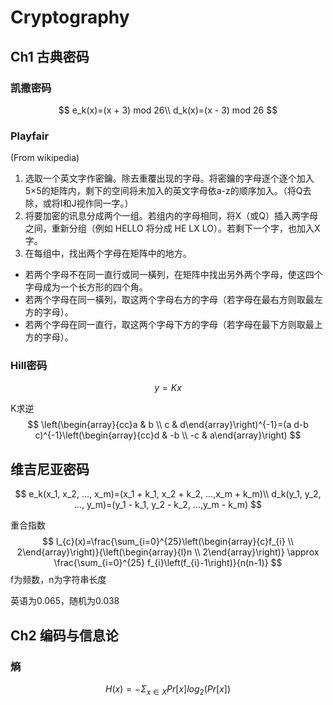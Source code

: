# Cryptography 

## Ch1 古典密码

### 凯撒密码

$$
e_k(x)=(x + 3) mod 26\\
d_k(x)=(x - 3) mod 26
$$

### Playfair

(From wikipedia)

1. 选取一个英文字作密鑰。除去重覆出现的字母。将密鑰的字母逐个逐个加入5×5的矩阵内，剩下的空间将未加入的英文字母依a-z的顺序加入。（将Q去除，或将I和J视作同一字。）
2. 将要加密的讯息分成两个一组。若组内的字母相同，将X（或Q）插入两字母之间，重新分组（例如 HELLO 将分成 HE LX LO）。若剩下一个字，也加入X字。
3. 在每组中，找出两个字母在矩阵中的地方。

- 若两个字母不在同一直行或同一橫列，在矩阵中找出另外两个字母，使这四个字母成为一个长方形的四个角。
- 若两个字母在同一橫列，取这两个字母右方的字母（若字母在最右方则取最左方的字母）。
- 若两个字母在同一直行，取这两个字母下方的字母（若字母在最下方则取最上方的字母）。

### Hill密码

$$
y=Kx
$$

K求逆
$$
\left(\begin{array}{cc}a & b \\ c & d\end{array}\right)^{-1}=(a d-b c)^{-1}\left(\begin{array}{cc}d & -b \\ -c & a\end{array}\right)
$$

## 维吉尼亚密码

$$
e_k(x_1, x_2, ..., x_m)=(x_1 + k_1, x_2 + k_2, ...,x_m + k_m)\\
d_k(y_1, y_2, ..., y_m)=(y_1 - k_1, y_2 - k_2, ...,y_m - k_m)
$$



重合指数
$$
I_{c}(x)=\frac{\sum_{i=0}^{25}\left(\begin{array}{c}f_{i} \\ 2\end{array}\right)}{\left(\begin{array}{l}n \\ 2\end{array}\right)} \approx \frac{\sum_{i=0}^{25} f_{i}\left(f_{i}-1\right)}{n(n-1)}
$$
f为频数，n为字符串长度

英语为0.065，随机为0.038

## Ch2 编码与信息论

### 熵

$$
H(x)=-\Sigma_{x\in X}Pr[x]log_2(Pr[x])
$$

 

